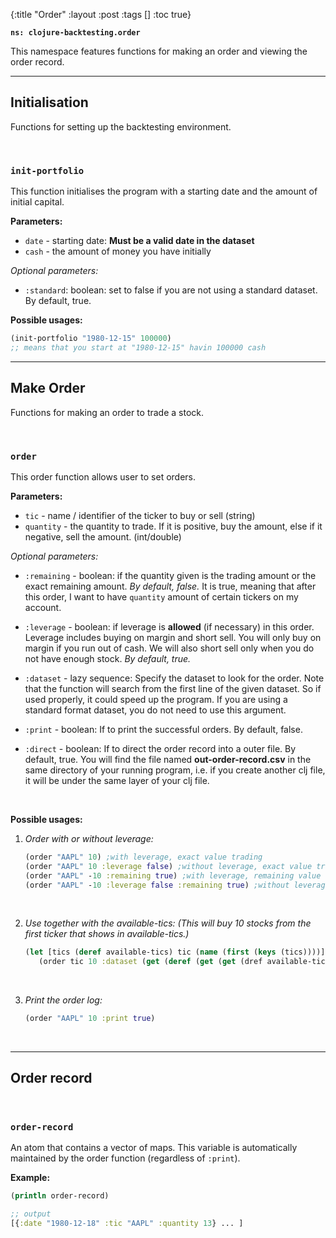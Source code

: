 {:title "Order"
 :layout :post
 :tags  []
 :toc true}

**`ns: clojure-backtesting.order`**

This namespace features functions for making an order and viewing the order record.

---

## Initialisation

Functions for setting up the backtesting environment.

<br>

### `init-portfolio`

This function initialises the program with a starting date and the amount of initial capital.

**Parameters:**

- `date` - starting date: **Must be a valid date in the dataset**
- `cash` - the amount of money you have initially

*Optional parameters:* 

- `:standard`: boolean: set to false if you are not using a standard dataset. By default, true.

**Possible usages:**

```clojure
(init-portfolio "1980-12-15" 100000)
;; means that you start at "1980-12-15" havin 100000 cash
```

---

## Make Order

Functions for making an order to trade a stock.

<br>

### `order`

This order function allows user to set orders. 

**Parameters:**
- `tic` - name / identifier of the ticker to buy or sell (string)
- `quantity` - the quantity to trade. If it is positive, buy the amount, else if it negative, sell the amount. (int/double)

*Optional parameters:* 

- `:remaining` - boolean: if the quantity given is the trading amount or the exact remaining amount. *By default, false.* It is true, meaning that after this order, I want to have `quantity` amount of certain tickers on my account.

- `:leverage` - boolean: if leverage is **allowed** (if necessary) in this order. Leverage includes buying on margin and short sell. You will only buy on margin if you run out of cash. We will also short sell only when you do not have enough stock. *By default, true.*

- `:dataset` - lazy sequence: Specify the dataset to look for the order. Note that the function will search from the first line of the given dataset. So if used properly, it could speed up the program. If you are using a standard format dataset, you do not need to use this argument. 

- `:print` - boolean: If to print the successful orders. By default, false.

- `:direct` - boolean: If to direct the order record into a outer file. By default, true. You will find the file named **out-order-record.csv** in the same directory of your running program, i.e. if you create another clj file, it will be under the same layer of your clj file.

<br>

**Possible usages:**

1. *Order with or without leverage:*

   ```clojure
   (order "AAPL" 10) ;with leverage, exact value trading
   (order "AAPL" 10 :leverage false) ;without leverage, exact value trade
   (order "AAPL" -10 :remaining true) ;with leverage, remaining value
   (order "AAPL" -10 :leverage false :remaining true) ;without leverage, remaining value (This must be a failed trade)
   ```

<br>

2. *Use together with the available-tics: (This will buy 10 stocks from the first ticker that shows in available-tics.)*

   ```clojure
   (let [tics (deref available-tics) tic (name (first (keys (tics))))]
      (order tic 10 :dataset (get (deref (get (get (dref available-tics) :AAPL) :pointer)) :reference))) ; The part after the dataset is copied from usages of available-tics
   ```

<br>

3. *Print the order log:*

   ```clojure
   (order "AAPL" 10 :print true)
   ```

   ​      
---

## Order record

<br>

### `order-record`

An atom that contains a vector of maps. This variable is automatically maintained by the order function (regardless of `:print`).


**Example:**

```clojure
(println order-record)

;; output
[{:date "1980-12-18" :tic "AAPL" :quantity 13} ... ]
```


​      